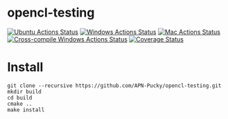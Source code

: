 # opencl-testing

[![Ubuntu Actions Status](https://github.com/APN-Pucky/opencl-testing/workflows/Ubuntu/badge.svg)](https://github.com/APN-Pucky/opencl-testing/actions)
[![Windows Actions Status](https://github.com/APN-Pucky/opencl-testing/workflows/Windows/badge.svg)](https://github.com/APN-Pucky/opencl-testing/actions)
[![Mac Actions Status](https://github.com/APN-Pucky/opencl-testing/workflows/Mac/badge.svg)](https://github.com/APN-Pucky/opencl-testing/actions)
[![Cross-compile Windows Actions Status](https://github.com/APN-Pucky/opencl-testing/workflows/Cross-compile%20Windows/badge.svg)](https://github.com/APN-Pucky/opencl-testing/actions)
[![Coverage Status](https://coveralls.io/repos/github/APN-Pucky/opencl-testing/badge.svg?branch=master)](https://coveralls.io/github/APN-Pucky/opencl-testing?branch=master)

# Install
```
git clone --recursive https://github.com/APN-Pucky/opencl-testing.git
mkdir build
cd build
cmake ..
make install
```
